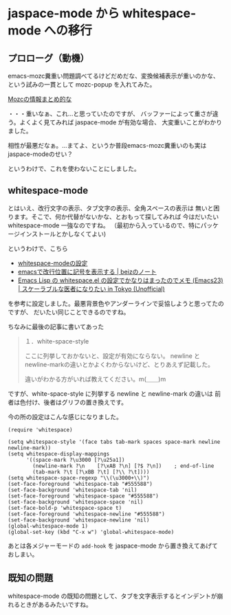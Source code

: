 # jaspace-mode から whitespace-mode への移行

## プロローグ（動機）

emacs-mozc糞重い問題調べてるけどだめだな、変換候補表示が重いのかな、という試みの一貫として
mozc-popup を入れてみた。

[Mozcの情報まとめ的な](https://qiita.com/ballforest/items/063a7fb4d0661c2bcf07)

・・・重いなぁ、これ…と思っていたのですが、
バッファーによって重さが違う。よくよく見てみれば jaspace-mode が有効な場合、
大変重いことがわかりました。

相性が最悪だなぁ。…まてよ、というか普段emacs-mozc糞重いのも実はjaspace-modeのせい？

というわけで、これを使わないことにしました。

## whitespace-mode

とはいえ、改行文字の表示、タブ文字の表示、全角スペースの表示は
無いと困ります。そこで、何か代替がないかな、とおもって探してみれば
今はだいたい whitespace-mode 一強なのですね。
（最初から入っているので、特にパッケージインストールとかしなくてよい)

というわけで、こちら

* [whitespace-modeの設定](http://syohex.hatenablog.com/entry/20110119/1295450495)
* [emacsで改行位置に記号を表示する | beizのノート](https://beiznotes.org/201407101404983895-2/)
* [Emacs Lisp の whitespace.el の設定でかなりはまったのでメモ (Emacs23) | スケーラブルな医者になりたい in Tokyo (Unofficial)](http://d.hatena.ne.jp/t_ume_tky/20120906/1346943019)

を参考に設定しました。最悪背景色やアンダーラインで妥協しようと思ってたのですが、
だいたい同じことできるのですね。


ちなみに最後の記事に書いてあった

> １．white-space-style
>
> ここに列挙しておかないと、設定が有効にならない。
> newline と newline-markの違いとかよくわからないけど、とりあえず記載した。
>
> 違いがわかる方がいれば教えてください。m(＿＿)m

ですが、white-space-style に列挙する newline と newline-mark の違いは
前者は色付け、後者はグリフの置き換えです。


今の所の設定はこんな感じになりました。

```
(require 'whitespace)

(setq whitespace-style '(face tabs tab-mark spaces space-mark newline newline-mark))
(setq whitespace-display-mappings
      '((space-mark ?\u3000 [?\u25a1])
        (newline-mark ?\n    [?\xAB ?\n] [?$ ?\n])    ; end-of-line
        (tab-mark ?\t [?\xBB ?\t] [?\\ ?\t])))
(setq whitespace-space-regexp "\\(\u3000+\\)")
(set-face-foreground 'whitespace-tab "#555588")
(set-face-background 'whitespace-tab 'nil)
(set-face-foreground 'whitespace-space "#555588")
(set-face-background 'whitespace-space 'nil)
(set-face-bold-p 'whitespace-space t)
(set-face-foreground 'whitespace-newline "#555588")
(set-face-background 'whitespace-newline 'nil)
(global-whitespace-mode 1)
(global-set-key (kbd "C-x w") 'global-whitespace-mode)
```

あとは各メジャーモードの ``add-hook`` を jaspace-mode から置き換えてあげて
おしまい。

## 既知の問題

whitespace-mode の既知の問題として、タブを文字表示するとインデントが崩れるときがあるみたいですね。
